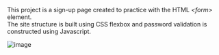 This project is a sign-up page created to practice with the HTML <i>&lt;form&gt;</i> element.<br>
The site structure is built using CSS flexbox and password validation is constructed using Javascript.

![image](https://user-images.githubusercontent.com/98855058/219231092-87d1cc9f-13a5-4901-945b-09f70e5cb952.png)


